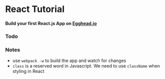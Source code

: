 # React Tutorial
#### Build your first React.js App on [Egghead.io](https://egghead.io/series/build-your-first-react-js-application)


### Todo


### Notes
* use `webpack -w` to build the app and watch for changes
* `class` is a reserved word in Javascript.  We need to use `className` when styling in React
